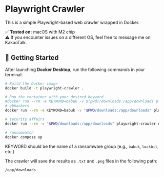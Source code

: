 # Playwright Crawler

This is a simple Playwright-based web crawler wrapped in Docker.

✅ **Tested on:** macOS with M2 chip  
⚠️ If you encounter issues on a different OS, feel free to message me on KakaoTalk.

## 🚀 Getting Started

After launching **Docker Desktop**, run the following commands in your terminal:

```bash
# Build the Docker image
docker build -t playwright-crawler .

# Run the container with your desired keyword
#docker run --rm -e KEYWORD=babuk -v $(pwd)/downloads:/app/downloads playwright-crawler
# gbhackers
docker run --rm -e KEYWORD=babuk -v "$PWD/downloads:/app/downloads" playwright-crawler node crawl_gbhackers.js

# security affairs
docker run --rm -v "$PWD/downloads:/app/downloads" playwright-crawler node crawl_security_affairs.js

# ransomwatch
docker compose up

```

KEYWORD should be the name of a ransomware group (e.g., `babuk`, `lockbit`, etc.)

The crawler will save the results as `.txt` and `.png` files in the following path:

`/app/downloads`
